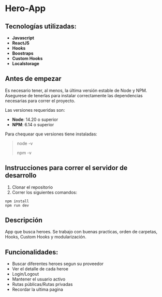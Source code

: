 # Hero-App

## Tecnologías utilizadas:

* __Javascript__
* __ReactJS__
* __Hooks__
* __Boostraps__
* __Custom Hooks__
* __Localstorage__


## Antes de empezar
Es necesario tener, al menos, la última versión estable de Node y NPM. Asegurese de tenerlas para instalar correctamente las dependencias necesarias para correr el proyecto.

Las versiones requeridas son:
- **Node**: 14.20 o superior
- **NPM**: 6.14 o superior

Para chequear que versiones tiene instaladas:
> node -v
>
> npm -v

## Instrucciones para correr el servidor de desarrollo

1. Clonar el repositorio
2. Correr los siguientes comandos:
```
npm install
npm run dev
```


## Descripción
App que busca heroes.
Se trabajo con buenas practicas, orden de carpetas, Hooks, Custom Hooks y modularización.

## Funcionalidades:

- Buscar diferentes heroes segun su proveedor
- Ver el detalle de cada heroe
- Login/Logout
- Mantener el usuario activo
- Rutas públicas/Rutas privadas
- Recordar la ultima pagina


